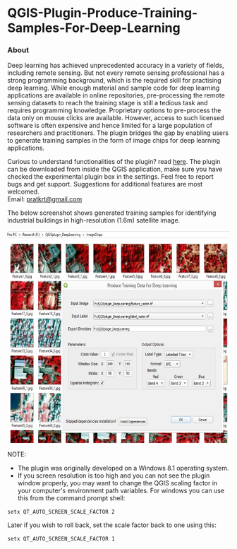 # QGIS-Plugin-Produce-Training-Samples-For-Deep-Learning #
### About ###
Deep learning has achieved unprecedented accuracy in a variety of fields, including remote sensing. But not every remote sensing professional has a strong programming background, which is the required skill for practising deep learning. While enough material and sample code for deep learning applications are available in online repositories, pre-processing the remote sensing datasets to reach the training stage is still a tedious task and requires programming knowledge. Proprietary options to pre-process the data only on mouse clicks are available. However, access to such licensed software is often expensive and hence limited for a large population of researchers and practitioners. The plugin bridges the gap by enabling users to generate training samples in the form of image chips for deep learning applications.<br/>

Curious to understand functionalities of the plugin? read [here](/UsageInstructions). The plugin can be downloaded from inside the QGIS application, make sure you have checked the experimental plugin box in the settings. Feel free to report bugs and get support. Suggestions for additional features are most welcomed.<br/>
Email: pratkrt@gmail.com

The below screenshot shows generated training samples for identifying industrial buildings in high-resolution (1.6m) satellite image.<br/>

<img src="PluginScreen.jpg" height="482" width="655">

NOTE:
 * The plugin was originally developed on a Windows 8.1 operating system.
 * If you screen resolution is too high and you can not see the plugin window properly, you may want to change the QGIS scaling factor in your computer's environment path variables. For windows you can use this from the command prompt shell:
```
setx QT_AUTO_SCREEN_SCALE_FACTOR 2
```
Later if you wish to roll back, set the scale factor back to one using this:
```
setx QT_AUTO_SCREEN_SCALE_FACTOR 1
```
